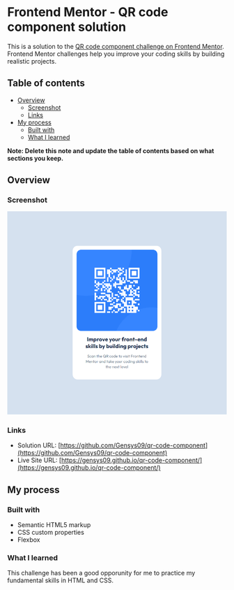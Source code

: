 # Frontend Mentor - QR code component solution

This is a solution to the [QR code component challenge on Frontend Mentor](https://www.frontendmentor.io/challenges/qr-code-component-iux_sIO_H). Frontend Mentor challenges help you improve your coding skills by building realistic projects. 

## Table of contents

- [Overview](#overview)
  - [Screenshot](#screenshot)
  - [Links](#links)
- [My process](#my-process)
  - [Built with](#built-with)
  - [What I learned](#what-i-learned)

**Note: Delete this note and update the table of contents based on what sections you keep.**

## Overview

### Screenshot

![](./images/screenshot.png)

### Links

- Solution URL: [https://github.com/Gensys09/qr-code-component](https://github.com/Gensys09/qr-code-component)
- Live Site URL: [https://gensys09.github.io/qr-code-component/](https://gensys09.github.io/qr-code-component/)

## My process

### Built with

- Semantic HTML5 markup
- CSS custom properties
- Flexbox

### What I learned

This challenge has been a good opporunity for me to practice my fundamental skills in HTML and CSS.


